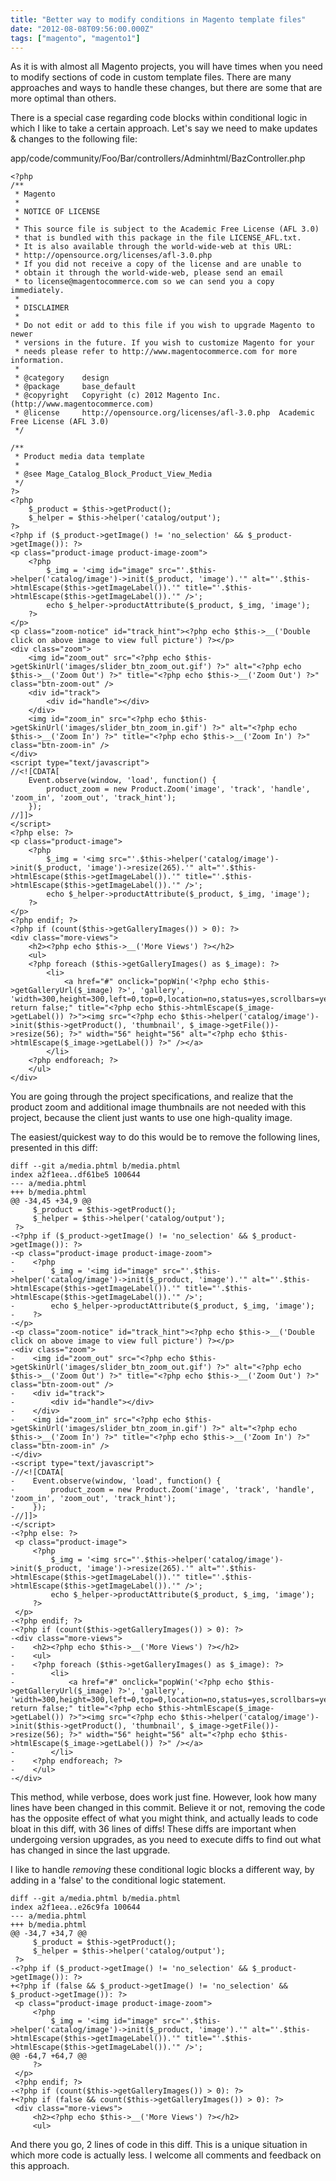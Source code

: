 ```yaml
---
title: "Better way to modify conditions in Magento template files"
date: "2012-08-08T09:56:00.000Z"
tags: ["magento", "magento1"]
---
```


As it is with almost all Magento projects, you will have times when you need to modify sections of code in custom template files. There are many approaches and ways to handle these changes, but there are some that are more optimal than others.

There is a special case regarding code blocks within conditional logic in which I like to take a certain approach. Let's say we need to make updates & changes to the following file:

<div class="gatsby-code-title">app/code/community/Foo/Bar/controllers/Adminhtml/BazController.php</div>

```php{numberLines: true}
<?php
/**
 * Magento
 *
 * NOTICE OF LICENSE
 *
 * This source file is subject to the Academic Free License (AFL 3.0)
 * that is bundled with this package in the file LICENSE_AFL.txt.
 * It is also available through the world-wide-web at this URL:
 * http://opensource.org/licenses/afl-3.0.php
 * If you did not receive a copy of the license and are unable to
 * obtain it through the world-wide-web, please send an email
 * to license@magentocommerce.com so we can send you a copy immediately.
 *
 * DISCLAIMER
 *
 * Do not edit or add to this file if you wish to upgrade Magento to newer
 * versions in the future. If you wish to customize Magento for your
 * needs please refer to http://www.magentocommerce.com for more information.
 *
 * @category    design
 * @package     base_default
 * @copyright   Copyright (c) 2012 Magento Inc. (http://www.magentocommerce.com)
 * @license     http://opensource.org/licenses/afl-3.0.php  Academic Free License (AFL 3.0)
 */
 
/**
 * Product media data template
 *
 * @see Mage_Catalog_Block_Product_View_Media
 */
?>
<?php
    $_product = $this->getProduct();
    $_helper = $this->helper('catalog/output');
?>
<?php if ($_product->getImage() != 'no_selection' && $_product->getImage()): ?>
<p class="product-image product-image-zoom">
    <?php
        $_img = '<img id="image" src="'.$this->helper('catalog/image')->init($_product, 'image').'" alt="'.$this->htmlEscape($this->getImageLabel()).'" title="'.$this->htmlEscape($this->getImageLabel()).'" />';
        echo $_helper->productAttribute($_product, $_img, 'image');
    ?>
</p>
<p class="zoom-notice" id="track_hint"><?php echo $this->__('Double click on above image to view full picture') ?></p>
<div class="zoom">
    <img id="zoom_out" src="<?php echo $this->getSkinUrl('images/slider_btn_zoom_out.gif') ?>" alt="<?php echo $this->__('Zoom Out') ?>" title="<?php echo $this->__('Zoom Out') ?>" class="btn-zoom-out" />
    <div id="track">
        <div id="handle"></div>
    </div>
    <img id="zoom_in" src="<?php echo $this->getSkinUrl('images/slider_btn_zoom_in.gif') ?>" alt="<?php echo $this->__('Zoom In') ?>" title="<?php echo $this->__('Zoom In') ?>" class="btn-zoom-in" />
</div>
<script type="text/javascript">
//<![CDATA[
    Event.observe(window, 'load', function() {
        product_zoom = new Product.Zoom('image', 'track', 'handle', 'zoom_in', 'zoom_out', 'track_hint');
    });
//]]>
</script>
<?php else: ?>
<p class="product-image">
    <?php
        $_img = '<img src="'.$this->helper('catalog/image')->init($_product, 'image')->resize(265).'" alt="'.$this->htmlEscape($this->getImageLabel()).'" title="'.$this->htmlEscape($this->getImageLabel()).'" />';
        echo $_helper->productAttribute($_product, $_img, 'image');
    ?>
</p>
<?php endif; ?>
<?php if (count($this->getGalleryImages()) > 0): ?>
<div class="more-views">
    <h2><?php echo $this->__('More Views') ?></h2>
    <ul>
    <?php foreach ($this->getGalleryImages() as $_image): ?>
        <li>
            <a href="#" onclick="popWin('<?php echo $this->getGalleryUrl($_image) ?>', 'gallery', 'width=300,height=300,left=0,top=0,location=no,status=yes,scrollbars=yes,resizable=yes'); return false;" title="<?php echo $this->htmlEscape($_image->getLabel()) ?>"><img src="<?php echo $this->helper('catalog/image')->init($this->getProduct(), 'thumbnail', $_image->getFile())->resize(56); ?>" width="56" height="56" alt="<?php echo $this->htmlEscape($_image->getLabel()) ?>" /></a>
        </li>
    <?php endforeach; ?>
    </ul>
</div>
```

You are going through the project specifications, and realize that the product zoom and additional image thumbnails are not needed with this project, because the client just wants to use one high-quality image.

The easiest/quickest way to do this would be to remove the following lines, presented in this diff:

```diff{numberLines: true}
diff --git a/media.phtml b/media.phtml
index a2f1eea..df61be5 100644
--- a/media.phtml
+++ b/media.phtml
@@ -34,45 +34,9 @@
     $_product = $this->getProduct();
     $_helper = $this->helper('catalog/output');
 ?>
-<?php if ($_product->getImage() != 'no_selection' && $_product->getImage()): ?>
-<p class="product-image product-image-zoom">
-    <?php
-        $_img = '<img id="image" src="'.$this->helper('catalog/image')->init($_product, 'image').'" alt="'.$this->htmlEscape($this->getImageLabel()).'" title="'.$this->htmlEscape($this->getImageLabel()).'" />';
-        echo $_helper->productAttribute($_product, $_img, 'image');
-    ?>
-</p>
-<p class="zoom-notice" id="track_hint"><?php echo $this->__('Double click on above image to view full picture') ?></p>
-<div class="zoom">
-    <img id="zoom_out" src="<?php echo $this->getSkinUrl('images/slider_btn_zoom_out.gif') ?>" alt="<?php echo $this->__('Zoom Out') ?>" title="<?php echo $this->__('Zoom Out') ?>" class="btn-zoom-out" />
-    <div id="track">
-        <div id="handle"></div>
-    </div>
-    <img id="zoom_in" src="<?php echo $this->getSkinUrl('images/slider_btn_zoom_in.gif') ?>" alt="<?php echo $this->__('Zoom In') ?>" title="<?php echo $this->__('Zoom In') ?>" class="btn-zoom-in" />
-</div>
-<script type="text/javascript">
-//<![CDATA[
-    Event.observe(window, 'load', function() {
-        product_zoom = new Product.Zoom('image', 'track', 'handle', 'zoom_in', 'zoom_out', 'track_hint');
-    });
-//]]>
-</script>
-<?php else: ?>
 <p class="product-image">
     <?php
         $_img = '<img src="'.$this->helper('catalog/image')->init($_product, 'image')->resize(265).'" alt="'.$this->htmlEscape($this->getImageLabel()).'" title="'.$this->htmlEscape($this->getImageLabel()).'" />';
         echo $_helper->productAttribute($_product, $_img, 'image');
     ?>
 </p>
-<?php endif; ?>
-<?php if (count($this->getGalleryImages()) > 0): ?>
-<div class="more-views">
-    <h2><?php echo $this->__('More Views') ?></h2>
-    <ul>
-    <?php foreach ($this->getGalleryImages() as $_image): ?>
-        <li>
-            <a href="#" onclick="popWin('<?php echo $this->getGalleryUrl($_image) ?>', 'gallery', 'width=300,height=300,left=0,top=0,location=no,status=yes,scrollbars=yes,resizable=yes'); return false;" title="<?php echo $this->htmlEscape($_image->getLabel()) ?>"><img src="<?php echo $this->helper('catalog/image')->init($this->getProduct(), 'thumbnail', $_image->getFile())->resize(56); ?>" width="56" height="56" alt="<?php echo $this->htmlEscape($_image->getLabel()) ?>" /></a>
-        </li>
-    <?php endforeach; ?>
-    </ul>
-</div>
```

This method, while verbose, does work just fine. However, look how many lines have been changed in this commit. Believe it or not, removing the code has the opposite effect of what you might think, and actually leads to code bloat in this diff, with 36 lines of diffs! These diffs are important when undergoing version upgrades, as you need to execute diffs to find out what has changed in since the last upgrade.

I like to handle *removing* these conditional logic blocks a different way, by adding in a 'false' to the conditional logic statement.

```diff{numberLines: true}
diff --git a/media.phtml b/media.phtml
index a2f1eea..e26c9fa 100644
--- a/media.phtml
+++ b/media.phtml
@@ -34,7 +34,7 @@
     $_product = $this->getProduct();
     $_helper = $this->helper('catalog/output');
 ?>
-<?php if ($_product->getImage() != 'no_selection' && $_product->getImage()): ?>
+<?php if (false && $_product->getImage() != 'no_selection' && $_product->getImage()): ?>
 <p class="product-image product-image-zoom">
     <?php
         $_img = '<img id="image" src="'.$this->helper('catalog/image')->init($_product, 'image').'" alt="'.$this->htmlEscape($this->getImageLabel()).'" title="'.$this->htmlEscape($this->getImageLabel()).'" />';
@@ -64,7 +64,7 @@
     ?>
 </p>
 <?php endif; ?>
-<?php if (count($this->getGalleryImages()) > 0): ?>
+<?php if (false && count($this->getGalleryImages()) > 0): ?>
 <div class="more-views">
     <h2><?php echo $this->__('More Views') ?></h2>
     <ul>
```

And there you go, 2 lines of code in this diff. This is a unique situation in which more code is actually less. I welcome all comments and feedback on this approach.

